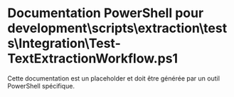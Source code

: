 # Documentation PowerShell pour development\scripts\extraction\tests\Integration\Test-TextExtractionWorkflow.ps1

Cette documentation est un placeholder et doit être générée par un outil PowerShell spécifique.
